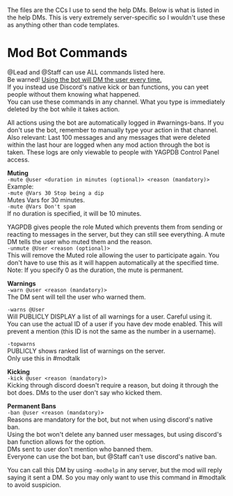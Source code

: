 The files are the CCs I use to send the help DMs. Below is what is listed in the help DMs. This is very extremely server-specific so I wouldn't use these as anything other than code templates.

# Mod Bot Commands 
 @Lead and @Staff can use ALL commands listed here.     
 Be warned! <ins>Using the bot will DM the user every time.</ins>      
If you instead use Discord's native kick or ban functions, you can yeet people without them knowing what happened.      
You can use these commands in any channel. What you type is immediately deleted by the bot while it takes action. 

All actions using the bot are automatically logged in #warnings-bans. If you don't use the bot, remember to manually type your action in that channel.      
Also relevant: Last 100 messages and any messages that were deleted within the last hour are logged when any mod action through the bot is taken. These logs are only viewable to people with YAGPDB Control Panel access. 
 
 **Muting**      
`-mute @user <duration in minutes (optional)> <reason (mandatory)>`     
Example:     
`-mute @Vars 30 Stop being a dip`     
Mutes Vars for 30 minutes.     
`-mute @Vars Don't spam`     
If no duration is specified, it will be 10 minutes.

YAGPDB gives people the role Muted which prevents them from sending or reacting to messages in the server, but they can still see everything. 
A mute DM tells the user who muted them and the reason.     
`-unmute @User <reason (optional)>`     
This will remove the Muted role allowing the user to participate again. You don't have to use this as it will happen automatically at the specified time.      
Note: If you specify 0 as the duration, the mute is permanent.

**Warnings**     
 `-warn @user <reason (mandatory)> `    
The DM sent will tell the user who warned them. 
 
`-warns @User`     
Will PUBLICLY DISPLAY a list of all warnings for a user. Careful using it.     
You can use the actual ID of a user if you have dev mode enabled. This will prevent a mention (this ID is not the same as the number in a username).

`-topwarns`       
PUBLICLY shows ranked list of warnings on the server.      
Only use this in #modtalk     
 
**Kicking**     
`-kick @user <reason (mandatory)>`      
Kicking through discord doesn't require a reason, but doing it through the bot does. DMs to the user don't say who kicked them. 
 
**Permanent Bans**     
`-ban @user <reason (mandatory)>`    
Reasons are mandatory for the bot, but not when using discord's native ban.     
Using the bot won't delete any banned user messages, but using discord's ban function allows for the option.     
DMs sent to user don't mention who banned them.    
Everyone can use the bot ban, but @Staff can't use discord's native ban.
 
You can call this DM by using `-modhelp` in any server, but the mod will reply saying it sent a DM. So you may only want to use this command in #modtalk to avoid suspicion.
